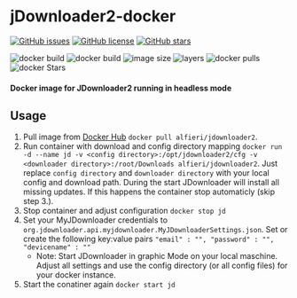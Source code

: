 # jDownloader2-docker
[![GitHub issues](https://img.shields.io/github/issues/Alfieri/jDownloader2-docker.svg)](https://github.com/Alfieri/jDownloader2-docker/issues)
[![GitHub license](https://img.shields.io/github/license/Alfieri/jDownloader2-docker.svg)](https://github.com/Alfieri/jDownloader2-docker/blob/master/LICENSE)
[![GitHub stars](https://img.shields.io/github/stars/Alfieri/jDownloader2-docker.svg?label=Github%20stars)](https://github.com/Alfieri/jDownloader2-docker/stargazers)

![docker build](https://img.shields.io/docker/cloud/build/alfieri/jdownloader2.svg)
![docker build](https://img.shields.io/docker/cloud/automated/alfieri/jdownloader2.svg)
![image size](https://img.shields.io/microbadger/image-size/alfieri/jdownloader2.svg)
![layers](https://img.shields.io/microbadger/layers/alfieri/jdownloader2.svg)
![docker pulls](https://img.shields.io/docker/pulls/alfieri/jdownloader2.svg)
![docker Stars](https://img.shields.io/docker/stars/alfieri/jdownloader2.svg)

#### Docker image for JDownloader2 running in headless mode

## Usage
1. Pull image from [Docker Hub](https://hub.docker.com/r/alfieri/jdownloader2) `docker pull alfieri/jdownloader2`.
2. Run container with download and config directory mapping `docker run -d --name jd -v <config directory>:/opt/jdownloader2/cfg -v <downloader directory>:/root/Downloads alfieri/jdownloader2`. 
    Just replace `config directory` and `downloader directory` with your local config and download path. During the start JDownloader will install all missing updates. If this happens the container stop automaticly (skip step 3.).
3. Stop container and adjust configuration `docker stop jd`
4. Set your MyJDownloader credentials to `org.jdownloader.api.myjdownloader.MyJDownloaderSettings.json`. Set or create the following key:value pairs
        ``` "email" : "",
        "password" : "",
        "devicename" : ""
        ```
    * Note: Start JDownloader in graphic Mode on your local maschine. Adjust all settings and use the config directory (or all config files) for your docker instance.
5. Start the conatiner again `docker start jd`